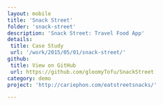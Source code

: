```yaml
---
layout: mobile
title: 'Snack Street'
folder: 'snack-street'
description: 'Snack Street: Travel Food App'
details: 
 title: Case Study
 url: '/work/2015/05/01/snack-street/' 
github: 
 title: View on GitHub
 url: https://github.com/gloomyTofu/SnackStreet
category: demo
project: 'http://cariephon.com/eatstreetsnacks/'

---
```

